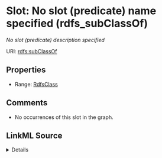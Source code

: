 

# Slot: No slot (predicate) name specified (rdfs_subClassOf)


_No slot (predicate) description specified_







URI: [rdfs:subClassOf](http://www.w3.org/2000/01/rdf-schema#subClassOf)



<!-- no inheritance hierarchy -->








## Properties

* Range: [RdfsClass](../classes/RdfsClass.md)





## Comments

* No occurrences of this slot in the graph.



## LinkML Source

<details>

```yaml
name: rdfs_subClassOf
description: No slot (predicate) description specified
title: No slot (predicate) name specified
comments:
- No occurrences of this slot in the graph.
from_schema: fio-kg
rank: 1000
domain: rdfs_Class
slot_uri: rdfs:subClassOf
alias: rdfs_subClassOf
range: rdfs_Class

```
</details>